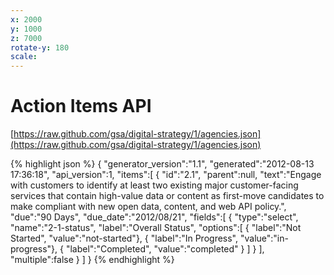 ```yaml
---
x: 2000
y: 1000
z: 7000
rotate-y: 180
scale:
---
```

# Action Items API

[https://raw.github.com/gsa/digital-strategy/1/agencies.json](https://raw.github.com/gsa/digital-strategy/1/agencies.json)

{% highlight json %}
{
   "generator_version":"1.1",
   "generated":"2012-08-13 17:36:18",
   "api_version":1,
   "items":[
      {
         "id":"2.1",
         "parent":null,
         "text":"Engage with customers to identify at least two existing major customer-facing services that contain high-value data or content as first-move candidates to make compliant with new open data, content, and web API policy.",
         "due":"90 Days",
         "due_date":"2012\/08\/21",
         "fields":[
            {
               "type":"select",
               "name":"2-1-status",
               "label":"Overall Status",
               "options":[
                  { "label":"Not Started", "value":"not-started"},
                  { "label":"In Progress", "value":"in-progress"},
                  { "label":"Completed", "value":"completed" }
               ]
            }
         ],
         "multiple":false
      }
   ]
}
{% endhighlight %}

